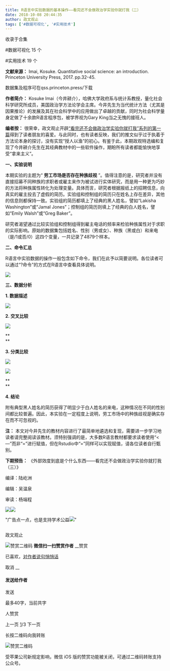 ```yaml
---
title: R语言中实验数据的基本操作——看完还不会做政治学实验你就打我（二）
date: 2018-10-08 20:44:35
author: 政文观止
tags: ['#数据可视化', '#实用技术']
---
```



收录于合集

#数据可视化 15 个

#实用技术 19 个

**文献来源：** Imai, Kosuke. Quantitative social science: an introduction.
Princeton University Press, 2017. pp.32-45.

数据集及程序可在qss.princeton.press/下载

  

 **作者简介：** Kosuke
Imai（今井耕介），哈佛大学政府系与统计系教授，量化社会科学研究所成员，美国政治学方法论学会主席。今井先生为当代统计方法（尤其是因果推论）的发展及其在社会科学中的应用做出了卓越的贡献，同时为社会科学量身定做了十余款R语言程序包，被学界视为Gary
King当之无愧的接班人。

  

  

 **编者按：**
很荣幸，政文观止开辟[“看完还不会做政治学实验你就打我”系列的第一篇](http://mp.weixin.qq.com/s?__biz=MzI5ODY0MTQ1OA==&mid=2247484985&idx=1&sn=4aedbd2d8f1eec4bdb110445f6758867&chksm=eca3f764dbd47e7268f188cd4e3b9550ebea0bea46ddaf25a4fdb4e66b88b4cab716871df1aa&scene=21#wechat_redirect)得到了读者朋友的喜爱。与此同时，也有读者反映，我们的推文似乎过于执着于方法论本身的探讨，没有实现“授人以渔”的初心。有鉴于此，本期政观特选编和复现了今井耕介先生在其经典教材中的一些软件操作，期盼所有读者都能愉快地享受“拿来主义”。  

  

  

 **一、实验说明**

  

本期实验的主题为“ **劳工市场是否存在种族歧视**
”。值得注意的是，研究者并没有直接招募不同种族的求职者或雇主来作为被试进行实体研究，而是用一种更为巧妙的方法将种族属性转化为处理变量。具体而言，研究者根据报纸上的招聘信息，向真实的雇主投去了虚假的简历。实验组和控制组的简历只在姓名上存在差异，其他的信息则都保持一致。实验组的简历都填上了经典的黑人姓名，譬如“Lakisha
Washington”或“Jamal Jones”；控制组的简历则填上了经典的白人姓名，譬如“Emily Walsh”或“Greg Baker”。

研究者渴望通过比较实验组和控制组得到雇主电话的频率来检验种族属性对于求职的实际影响。原始的数据集包括姓名、性别（男或女）、种族（黑或白）和来电（是/1或否/0）这四个变量，一共记录了4879个样本。

  

 **二、命令汇总**

  

R语言中实验数据的操作一般包含如下命令，我们在此予以简要说明。各位读者可以通过“?命令”的方式在R语言中查看具体说明。

![](/images/513/2.png)

  

 **三、数据分析**

  

 **1\. 数据描述**

![](/images/513/3.png)

 **2\. 交叉比较**

![](/images/513/4.png)

 **  
**

 **3\. 分类比较**

![](/images/513/5.png)

  

![](/images/513/6.png)

 **  
**

 **4\. 结论**

  

附有典型黑人姓名的简历获得了明显少于白人姓名的来电，这种情况在不同的性别间都比较普遍。因此，本实验在一定程度上说明，劳工市场中的种族歧视是确实存在而不可忽视的。

  

 **注：**
本文对今井先生的教材内容进行了最简单地遴选和复现，需要进一步学习地读者请完整阅读该教材。须特别强调的是，大多数R语言教材都要求读者使用“<—”而非“=”进行赋值，但在Rstudio中“=”同样可以实现赋值，请各位读者自行甄别。

  

 **下期预告：** 《外部效度到底是个什么东西——看完还不会做政治学实验你就打我（三）》

  

编译：陆屹洲

编辑：吴温泉

审读：杨端程

![](/images/513/7.jpeg)![](/images/513/8.jpeg)

"广告点一点，也是支持学术公益![](/images/513/9.png)"

![]()

政文观止

![赞赏二维码]() **微信扫一扫赞赏作者** __赞赏

已喜欢，[对作者说句悄悄话](javascript:;)

取消 __

#### 发送给作者

发送

最多40字，当前共字

[](javascript:;) 人赞赏

上一页 [1](javascript:;)/3 下一页

长按二维码向我转账

![赞赏二维码]()

受苹果公司新规定影响，微信 iOS 版的赞赏功能被关闭，可通过二维码转账支持公众号。

